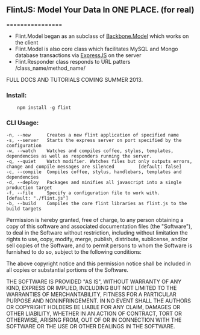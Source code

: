 ## FlintJS: Model Your Data In ONE PLACE. (for real)
================

* Flint.Model began as an subclass of [Backbone.Model](http://backbonejs.org/#Model) which works on the client
* Flint.Model is also core class which facilitates MySQL and Mongo database transactions via [ExpressJS](http://expressjs.com/) on the server
* Flint.Responder class responds to URL patters /class_name/method_name/

FULL DOCS AND TUTORIALS COMING SUMMER 2013.

### Install:

		npm install -g flint
		
### CLI Usage:
    
    -n, --new      Creates a new flint application of specified name                                                     
    -s, --server   Starts the express server on port specified by the configuration                                      
    -w, --watch    Watches and compiles coffee, stylus, templates, dependencies as well as responders running the server.
    -q, --quiet    Watch modifier. Watches files but only outputs errors, change and compile messages are silenced         [default: false]
    -c, --compile  Compiles coffee, stylus, handlebars, templates and dependencies                                       
    -d, --deploy   Packages and minifies all javascript into a single production target                                  
    -f, --file     Specify a configuration file to work with.                                                              [default: "./flint.js"]
    -b, --build    Compiles the core flint libraries as flint.js to the build targets   


Permission is hereby granted, free of charge, to any person obtaining
a copy of this software and associated documentation files (the
"Software"), to deal in the Software without restriction, including
without limitation the rights to use, copy, modify, merge, publish,
distribute, sublicense, and/or sell copies of the Software, and to
permit persons to whom the Software is furnished to do so, subject to
the following conditions:

The above copyright notice and this permission notice shall be
included in all copies or substantial portions of the Software.

THE SOFTWARE IS PROVIDED "AS IS", WITHOUT WARRANTY OF ANY KIND,
EXPRESS OR IMPLIED, INCLUDING BUT NOT LIMITED TO THE WARRANTIES OF
MERCHANTABILITY, FITNESS FOR A PARTICULAR PURPOSE AND
NONINFRINGEMENT. IN NO EVENT SHALL THE AUTHORS OR COPYRIGHT HOLDERS BE
LIABLE FOR ANY CLAIM, DAMAGES OR OTHER LIABILITY, WHETHER IN AN ACTION
OF CONTRACT, TORT OR OTHERWISE, ARISING FROM, OUT OF OR IN CONNECTION
WITH THE SOFTWARE OR THE USE OR OTHER DEALINGS IN THE SOFTWARE.